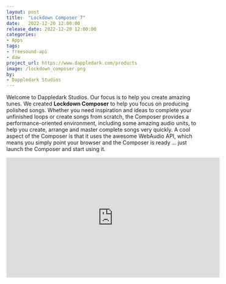 ```yaml
---
layout: post
title:  "Lockdown Composer 7"
date:   2022-12-20 12:00:00
release_date: 2022-12-20 12:00:00
categories: 
- Apps
tags:
- freesound-api
- daw
project_url: https://www.dappledark.com/products
image: /lockdown_composer.png
by: 
- Dappledark Studios
---
```


Welcome to Dappledark Studios. Our focus is to help you create amazing tunes.
We created **Lockdown Composer** to help you focus on producing polished songs. 
Whether you need inspiration and ideas to complete your unfinished loops or create songs from scratch, the Composer provides a performance-oriented environment, including some amazing audio units, to help you create, arrange and master complete songs very quickly.
A cool aspect of the Composer is that it uses the awesome WebAudio API, which means you simply point your browser and the Composer is ready … just launch the Composer and start using it.

<iframe width="560" height="315" src="https://www.youtube.com/embed/STLLL0beW6I" title="YouTube video player" frameborder="0" allow="accelerometer; autoplay; clipboard-write; encrypted-media; gyroscope; picture-in-picture" allowfullscreen></iframe>
